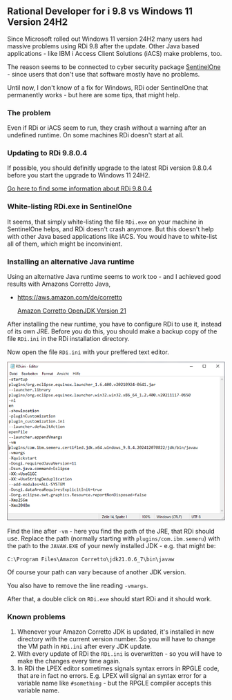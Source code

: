 ## Rational Developer for i 9.8 vs Windows 11 Version 24H2

Since Microsoft rolled out Windows 11 version 24H2 many users had massive problems using RDi 9.8 after the update. Other Java based applications - like IBM i Access Client Solutions (iACS) make problems, too.

The reason seems to be connected to cyber security package [SentinelOne](https://sentinelone.com) - since users that don't use that software mostly have no problems.

Until now, I don't know of a fix for Windows, RDi oder SentinelOne that permanently works - but here are some tips, that might help.

### The problem

Even if RDi or iACS seem to run, they crash without a warning after an undefined runtime. On some machines RDi doesn't start at all.

### Updating to RDi 9.8.0.4

If possible, you should definitly upgrade to the latest RDi version 9.8.0.4 before you start the upgrade to Windows 11 24H2. 

[Go here to find some information about RDi 9.8.0.4](2025-03-07-rdi-9804)

### White-listing RDi.exe in SentinelOne

It seems, that simply white-listing the file `RDi.exe` on your machine in SentinelOne helps, and RDi doesn't crash anymore. But this doesn't help with other Java based applications like iACS. You would have to white-list all of them, which might be inconvinient.

### Installing an alternative Java runtime

Using an alternative Java runtime seems to work too - and I achieved good results with Amazons Corretto Java,

- https://aws.amazon.com/de/corretto

  [Amazon Corretto OpenJDK Version 21](https://corretto.aws/downloads/latest/amazon-corretto-21-x64-windows-jdk.msi)

After installing the new runtime, you have to configure RDi to use it, instead of its own JRE. Before you do this, you should make a backup copy of the file `RDi.ini` in the RDi installation directory.

Now open the file `RDi.ini` with your preffered text editor.

![RDi.ini](/assets/img/2025-03-10-rdi-ini.png)

Find the line after `-vm` - here you find the path of the JRE, that RDi should use. Replace the path (normally starting with `plugins/com.ibm.semeru`) with the path to the `JAVAW.EXE` of your newly installed JDK - e.g. that might be:
```
C:\Program Files\Amazon Corretto\jdk21.0.6_7\bin\javaw
```
Of course your path can vary because of another JDK version.

You also have to remove the line reading `-vmargs`.

After that, a double click on `RDi.exe` should start RDi and it should work.

### Known problems

1. Whenever your Amazon Corretto JDK is updated, it's installed in new directory with the current version number. So you will have to change the VM path in `RDi.ini` after every JDK update.
2. With every update of RDi the `RDi.ini` is overwritten - so you will have to make the changes every time again.
3. In RDi the LPEX editor sometimes signals syntax errors in RPGLE code, that are in fact no errors. E.g. LPEX will signal an syntax error for a variable name like `#something` - but the RPGLE compiler accepts this variable name.

